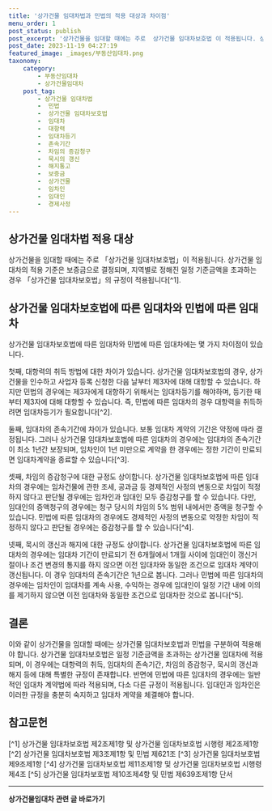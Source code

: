 ```yaml
---
title: '상가건물 임대차법과 민법의 적용 대상과 차이점'
menu_order: 1
post_status: publish
post_excerpt: '상가건물을 임대할 때에는 주로  상가건물 임대차보호법 이 적용됩니다. 상가건물 임대차의 적용 기준은 보증금으로 결정되며, 지역별로 정해진 일정 기준금액을 초과하는 경우  상가건물 임대차보호법 의 규정이 적용됩니다  1 .'
post_date: 2023-11-19 04:27:19
featured_image: _images/부동산임대차.png
taxonomy:
    category:
        - 부동산임대차
        - 상가건물임대차
    post_tag:
        - 상가건물 임대차법
        -  민법
        -  상가건물 임대차보호법
        -  임대차
        -  대항력
        -  임대차등기
        -  존속기간
        -  차임의 증감청구
        -  묵시의 갱신
        -  해지통고
        -  보증금
        -  상가건물
        -  임차인
        -  임대인
        -  경제사정
---
```



## 상가건물 임대차법 적용 대상

상가건물을 임대할 때에는 주로 「상가건물 임대차보호법」이 적용됩니다. 상가건물 임대차의 적용 기준은 보증금으로 결정되며, 지역별로 정해진 일정 기준금액을 초과하는 경우 「상가건물 임대차보호법」의 규정이 적용됩니다[^1]. 


## 상가건물 임대차보호법에 따른 임대차와 민법에 따른 임대차

상가건물 임대차보호법에 따른 임대차와 민법에 따른 임대차에는 몇 가지 차이점이 있습니다. 

첫째, 대항력의 취득 방법에 대한 차이가 있습니다. 상가건물 임대차보호법의 경우, 상가건물을 인수하고 사업자 등록 신청한 다음 날부터 제3자에 대해 대항할 수 있습니다. 하지만 민법의 경우에는 제3자에게 대항하기 위해서는 임대차등기를 해야하며, 등기한 때부터 제3자에 대해 대항할 수 있습니다. 즉, 민법에 따른 임대차의 경우 대항력을 취득하려면 임대차등기가 필요합니다[^2].


둘째, 임대차의 존속기간에 차이가 있습니다. 보통 임대차 계약의 기간은 약정에 따라 결정됩니다. 그러나 상가건물 임대차보호법에 따른 임대차의 경우에는 임대차의 존속기간이 최소 1년간 보장되며, 임차인이 1년 미만으로 계약을 한 경우에는 정한 기간이 만료되면 임대차계약을 종료할 수 있습니다[^3].


셋째, 차임의 증감청구에 대한 규정도 상이합니다. 상가건물 임대차보호법에 따른 임대차의 경우에는 임차건물에 관한 조세, 공과금 등 경제적인 사정의 변동으로 차임이 적정하지 않다고 판단될 경우에는 임차인과 임대인 모두 증감청구를 할 수 있습니다. 다만, 임대인의 증액청구의 경우에는 청구 당시의 차임의 5% 범위 내에서만 증액을 청구할 수 있습니다. 민법에 따른 임대차의 경우에도 경제적인 사정의 변동으로 약정한 차임이 적정하지 않다고 판단될 경우에는 증감청구를 할 수 있습니다[^4].


넷째, 묵시의 갱신과 해지에 대한 규정도 상이합니다. 상가건물 임대차보호법에 따른 임대차의 경우에는 임대차 기간이 만료되기 전 6개월에서 1개월 사이에 임대인이 갱신거절이나 조건 변경의 통지를 하지 않으면 이전 임대차와 동일한 조건으로 임대차 계약이 갱신됩니다. 이 경우 임대차의 존속기간은 1년으로 봅니다. 그러나 민법에 따른 임대차의 경우에는 임차인이 임대차를 계속 사용, 수익하는 경우에 임대인이 일정 기간 내에 이의를 제기하지 않으면 이전 임대차와 동일한 조건으로 임대차한 것으로 봅니다[^5].


## 결론

이와 같이 상가건물을 임대할 때에는 상가건물 임대차보호법과 민법을 구분하여 적용해야 합니다. 상가건물 임대차보호법은 일정 기준금액을 초과하는 상가건물 임대차에 적용되며, 이 경우에는 대항력의 취득, 임대차의 존속기간, 차임의 증감청구, 묵시의 갱신과 해지 등에 대해 특별한 규정이 존재합니다. 반면에 민법에 따른 임대차의 경우에는 일반적인 임대차 계약법에 따라 적용되며, 다소 다른 규정이 적용됩니다. 임대인과 임차인은 이러한 규정을 충분히 숙지하고 임대차 계약을 체결해야 합니다.

## 참고문헌

[^1] 상가건물 임대차보호법 제2조제1항 및 상가건물 임대차보호법 시행령 제2조제1항
[^2] 상가건물 임대차보호법 제3조제1항 및 민법 제621조
[^3] 상가건물 임대차보호법 제9조제1항
[^4] 상가건물 임대차보호법 제11조제1항 및 상가건물 임대차보호법 시행령 제4조
[^5] 상가건물 임대차보호법 제10조제4항 및 민법 제639조제1항 단서
<!-- wp:separator -->
<hr class="wp-block-separator has-alpha-channel-opacity"/>
<!-- /wp:separator -->

<!-- wp:group {"backgroundColor":"base","layout":{"type":"constrained"}} -->
<div class="wp-block-group has-base-background-color has-background"><!-- wp:paragraph {"align":"center","fontSize":"medium"} -->
<p class="has-text-align-center has-large-font-size"><strong>상가건물임대차 관련 글 바로가기</strong></p>
<!-- /wp:paragraph -->


<!-- wp:latest-posts
{"categories":[{"id":22580,"count":19,"description":"","link":"https://uknowlaw.com/category/%ec%83%81%ea%b0%80%ea%b1%b4%eb%ac%bc%ec%9e%84%eb%8c%80%ec%b0%a8/","name":"상가건물임대차","slug":"상가건물임대차","taxonomy":"category","parent":0,"meta":[],"_links":{"self":[{"href":"https://uknowlaw.com/wp-json/wp/v2/categories/22580"}],"collection":[{"href":"https://uknowlaw.com/wp-json/wp/v2/categories"}],"about":[{"href":"https://uknowlaw.com/wp-json/wp/v2/taxonomies/category"}],"wp:post_type":[{"href":"https://uknowlaw.com/wp-json/wp/v2/posts?categories=22580"}],"curies":[{"name":"wp","href":"https://api.w.org/{rel}","templated":true}]}}],"postsToShow":100,"excerptLength":28,"postLayout":"grid","columns":2,"featuredImageAlign":"left","featuredImageSizeSlug":"large","fontSize":"small"} /--></div>
<!-- /wp:group -->